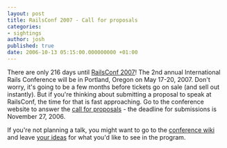 ```yaml
---
layout: post
title: RailsConf 2007 - Call for proposals
categories:
- sightings
author: josh
published: true
date: 2006-10-13 05:15:00.000000000 +01:00
---
```

There are only 216 days until [RailsConf 2007](http://conferences.oreillynet.com/rails/)! The 2nd annual International Rails Conference will be in Portland, Oregon on May 17-20, 2007. Don't worry, it's going to be a few months before tickets go on sale (and sell out instantly). But if you're thinking about submitting a proposal to speak at RailsConf, the time for that is fast approaching. Go to the conference website to answer the [call for proposals](http://conferences.oreillynet.com/cs/rails2007/create/e_sess/) - the deadline for submissions is November 27, 2006.

If you're not planning a talk, you might want to go to the [conference wiki](http://wiki.oreillynet.com/wiki/railsconf2007/) and leave [your ideas](http://wiki.oreillynet.com/wiki/railsconf2007/index.cgi?RailsConfIdeas) for what you'd like to see in the program.